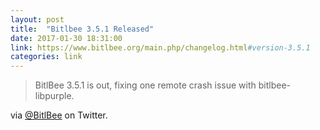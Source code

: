 ```yaml
---
layout: post
title:  "Bitlbee 3.5.1 Released"
date: 2017-01-30 18:31:00
link: https://www.bitlbee.org/main.php/changelog.html#version-3.5.1
categories: link
---
```

> BitlBee 3.5.1 is out, fixing one remote crash issue with bitlbee-libpurple.

via [@BitlBee](https://twitter.com/bitlbee/status/826130594077736960) on Twitter.
